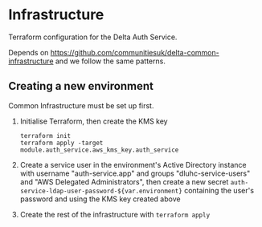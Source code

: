 # Infrastructure

Terraform configuration for the Delta Auth Service.

Depends on <https://github.com/communitiesuk/delta-common-infrastructure> and we follow the same patterns.

## Creating a new environment

Common Infrastructure must be set up first.

1. Initialise Terraform, then create the KMS key

   ```shell
   terraform init
   terraform apply -target module.auth_service.aws_kms_key.auth_service
   ```

2. Create a service user in the environment's Active Directory instance with username "auth-service.app" and groups
   "dluhc-service-users" and "AWS Delegated Administrators",
   then create a new secret `auth-service-ldap-user-password-${var.environment}` containing the user's password and using the KMS key created above
3. Create the rest of the infrastructure with `terraform apply`
